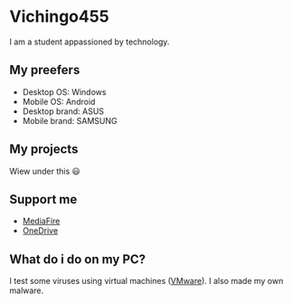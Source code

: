 # Vichingo455
I am a student appassioned by technology.

## My preefers
- Desktop OS: Windows
- Mobile OS: Android
- Desktop brand: ASUS
- Mobile brand: SAMSUNG

## My projects
Wiew under this 😃

## Support me
- [MediaFire](https://www.mediafire.com/?dqcf77x)
- [OneDrive](https://onedrive.live.com?invref=81a6fbaabee8b373&invscr=90)

## What do i do on my PC?
I test some viruses using virtual machines ([VMware](https://vmware.com)). I also made my own malware.
